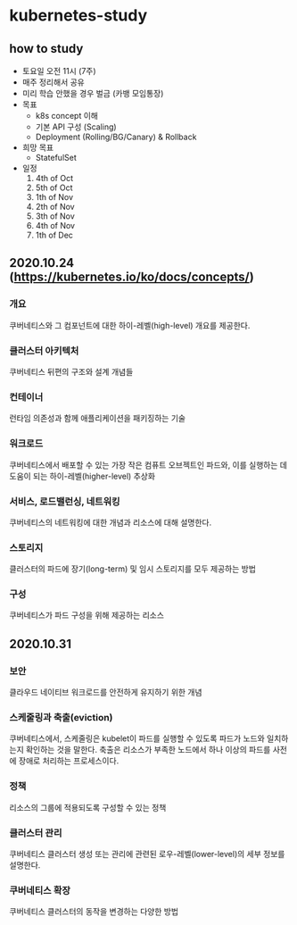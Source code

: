 # kubernetes-study

## how to study
- 토요일 오전 11시 (7주)
- 매주 정리해서 공유
- 미리 학습 안했을 경우 벌금 (카뱅 모임통장)
- 목표
    - k8s concept 이해
    - 기본 API 구성 (Scaling)
    - Deployment (Rolling/BG/Canary) & Rollback
- 희망 목표
    - StatefulSet
- 일정 
    1. 4th of Oct
    2. 5th of Oct
    3. 1th of Nov
    4. 2th of Nov
    5. 3th of Nov
    6. 4th of Nov
    7. 1th of Dec
    

## 2020.10.24 (https://kubernetes.io/ko/docs/concepts/)

### 개요
쿠버네티스와 그 컴포넌트에 대한 하이-레벨(high-level) 개요를 제공한다.

### 클러스터 아키텍처
쿠버네티스 뒤편의 구조와 설계 개념들

### 컨테이너
런타임 의존성과 함께 애플리케이션을 패키징하는 기술

### 워크로드
쿠버네티스에서 배포할 수 있는 가장 작은 컴퓨트 오브젝트인 파드와, 이를 실행하는 데 도움이 되는 하이-레벨(higher-level) 추상화

### 서비스, 로드밸런싱, 네트워킹
쿠버네티스의 네트워킹에 대한 개념과 리소스에 대해 설명한다.

### 스토리지
클러스터의 파드에 장기(long-term) 및 임시 스토리지를 모두 제공하는 방법

### 구성
쿠버네티스가 파드 구성을 위해 제공하는 리소스 



## 2020.10.31

### 보안
클라우드 네이티브 워크로드를 안전하게 유지하기 위한 개념

### 스케줄링과 축출(eviction)
쿠버네티스에서, 스케줄링은 kubelet이 파드를 실행할 수 있도록 파드가 노드와 일치하는지 확인하는 것을 말한다. 축출은 리소스가 부족한 노드에서 하나 이상의 파드를 사전에 장애로 처리하는 프로세스이다.

### 정책
리소스의 그룹에 적용되도록 구성할 수 있는 정책

### 클러스터 관리
쿠버네티스 클러스터 생성 또는 관리에 관련된 로우-레벨(lower-level)의 세부 정보를 설명한다.

### 쿠버네티스 확장
쿠버네티스 클러스터의 동작을 변경하는 다양한 방법
